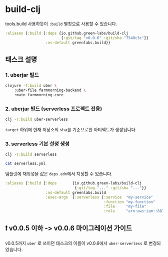 # build-clj

tools.build 사용하듯이 `:build` 별칭으로 사용할 수 있습니다.
 
```clojure
:aliases {:build {:deps {io.github.green-labs/build-clj
                         {:git/tag "v0.0.6" :git/sha "7548c3c"}}
                  :ns-default greenlabs.build}}
```

## 태스크 설명

### 1. uberjar 빌드
```sh
clojure -T:build uber \
    :uber-file farmmorning-backend \
    :main farmmorning.core
```

### 2. uberjar 빌드 (serverless 프로젝트 전용)

```sh
clj -T:build uber-serverless
```

`target` 하위에 현재 저장소의 sha를 기준으로한 아티팩트가 생성됩니다. 


### 3. serverless 기본 설정 생성

```sh
clj -T:build serverless

cat serverless.yml
```

템플릿에 채워넣을 값은 `deps.edn`에서 지정할 수 있습니다.

```clojure
:aliases {:build {:deps       {io.github.green-labs/build-clj
                               {:git/tag "..." :git/sha "..."}}
                  :ns-default greenlabs.build
                  :exec-args  {:serverless {:service  "my-service"
                                            :function "my-function"
                                            :file     "my-file"
                                            :role     "arn:aws:iam::887960154422:role/lambda-exec-role"}}}}
```

## ❗️ v0.0.5 이하 -> v0.0.6 마이그레이션 가이드
v0.0.5까지 `uber` 로 쓰이던 태스크의 이름이 v0.0.6에서 `uber-serverless` 로 변경되었습니다.